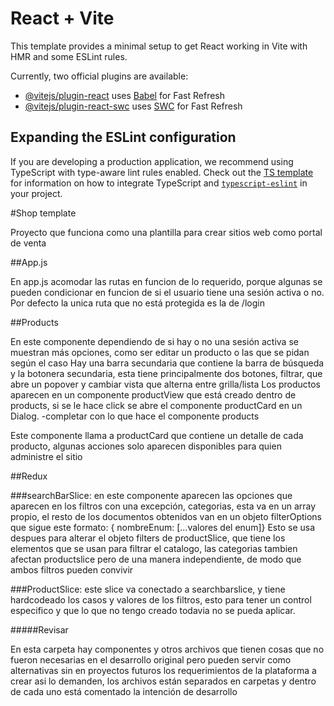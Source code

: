 # React + Vite

This template provides a minimal setup to get React working in Vite with HMR and some ESLint rules.

Currently, two official plugins are available:

- [@vitejs/plugin-react](https://github.com/vitejs/vite-plugin-react/blob/main/packages/plugin-react) uses [Babel](https://babeljs.io/) for Fast Refresh
- [@vitejs/plugin-react-swc](https://github.com/vitejs/vite-plugin-react/blob/main/packages/plugin-react-swc) uses [SWC](https://swc.rs/) for Fast Refresh

## Expanding the ESLint configuration

If you are developing a production application, we recommend using TypeScript with type-aware lint rules enabled. Check out the [TS template](https://github.com/vitejs/vite/tree/main/packages/create-vite/template-react-ts) for information on how to integrate TypeScript and [`typescript-eslint`](https://typescript-eslint.io) in your project.

#Shop template

Proyecto que funciona como una plantilla para crear sitios web como portal de venta


##App.js

En app.js acomodar las rutas en funcion de lo requerido, porque algunas se pueden condicionar en funcion de si el usuario tiene una sesión activa o no. Por defecto la unica ruta que no está protegida es la de /login

##Products

En este componente dependiendo de si hay o no una sesión activa se muestran más opciones, como ser editar un producto o las que se pidan según el caso
Hay una barra secundaria que contiene la barra de búsqueda y la botonera secundaria, esta tiene principalmente dos botones, filtrar, que abre un popover y cambiar vista que alterna entre grilla/lista
Los productos aparecen en un componente productView que está creado dentro de products, si se le hace click se abre el componente productCard en un Dialog.
-completar con lo que hace el componente products

Este componente llama a productCard que contiene un detalle de cada producto, algunas acciones solo aparecen disponibles para quien administre el sitio

##Redux

###searchBarSlice: en este componente aparecen las opciones que aparecen en los filtros con una excepción, categorias, esta va en un array propio, el resto de los documentos obtenidos van en un objeto filterOptions que sigue este formato: { nombreEnum: [...valores del enum]}
Esto se usa despues para alterar el objeto filters de productSlice, que tiene los elementos que se usan para filtrar el catalogo, las categorias tambien afectan productslice pero de una manera independiente, de modo que ambos filtros pueden convivir

###ProductSlice: este slice va conectado a searchbarslice, y tiene hardcodeado los casos y valores de los filtros, esto para tener un control especifico y que lo que no tengo creado todavia no se pueda aplicar.

#####Revisar

En esta carpeta hay componentes y otros archivos que tienen cosas que no fueron necesarias en el desarrollo original pero pueden servir como alternativas sin en proyectos futuros los requerimientos de la plataforma a crear asi lo demanden, los archivos están separados en carpetas y dentro de cada uno está comentado la intención de desarrollo